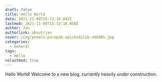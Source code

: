 ```yaml
---
draft: false
title: Hello World
date: 2021-11-08T15:13:16.042Z
lastmod: 2021-11-08T15:13:16.050Z
author: Jan
authorlink: about/jan
cover: /img/pexels-porapak-apichodilok-346885.jpg
categories:
  - General
tags:
  - Hello
nolastmod: true
---
```

Hello World! Welcome to a new blog, currently heavily under construction.